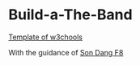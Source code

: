 # Build-a-The-Band
[Template of w3chools](https://www.w3schools.com/w3css/tryw3css_templates_band.htm)

With the guidance of [Son Dang F8](https://fullstack.edu.vn/)
